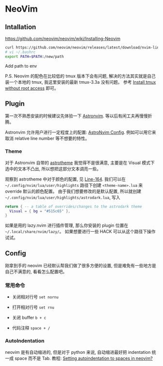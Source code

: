 # NeoVim

## Intallation

https://github.com/neovim/neovim/wiki/Installing-Neovim

```bash
curl https://github.com/neovim/neovim/releases/latest/download/nvim-linux64.tar.gz
# vi ~/.bashrc
export PATH=$PATH:/new/path
```

Add path to env

P.S. Neovim 的配色在比较低的 tmux 版本下会有问题, 解决的方法其实就是自己装一个本地的 tmux, 我这里安装的最新 tmux-3.3a 没有问题。
参考 [Install tmux without root access](https://superuser.com/questions/1259140/how-to-install-tmux-locally-without-root-access) 即可。


## Plugin

第一次不熟悉安装的时候建议先体验一下 [Astronvim](https://astronvim.com/).
等以后有闲工夫再慢慢折腾。

Astronvim 允许用户进行一定程度上的配置: [AstroNvim Config](https://github.com/AstroNvim/user_example).
例如可以用它来取消 relative line number 等不想要的特性。

### Theme
对于 Astronvim 自带的 [astrotheme](https://github.com/AstroNvim/astrotheme) 我觉得不是很满意, 主要是在 Visual 模式下选中的文本不凸出, 所以想把这部分文本调亮一些。

观察到 astrotheme 中对于颜色的配置, 见 [Line-164](https://github.com/AstroNvim/astrotheme/blob/main/lua/astrotheme/groups/base.lua#L164).
我们可以在 `~/.config/nvim/lua/user/highlights` 路径下创建 `<theme-name>.lua` 来 override 默认的颜色配置。
由于我们想要修改的是默认配置, 所以就创建 `~/.config/nvim/lua/user/highlights/astrodark.lua`, 写入

```lua
return { -- a table of overrides/changes to the astrodark theme
  Visual = { bg = "#515c65" },
}
```


如果是用的 lazy.nvim 进行插件管理, 那么你安装的 plugin 位置在 `~/.local/share/nvim/lazy/`。
如果想要进行一些 HACK 可以从这个路径下操作试试。

## Config

刚拿到手的 neovim 已经默认帮我们做了很多方便的设置, 但是难免有一些地方是自己不满意的, 看看怎么配置吧。

### 常用命令

- 关闭相对行号 `set nornu`
- 打开相对行号 `set rnu`

- 关闭 buffer `b + c`
- 代码注释 `space + /`


### AutoIndentation
neovim 是有自动缩进的, 但是对于 python 来说, 自动缩进最好把 indentation 统一成 space 而不是 Tab.
教程: [Setting autoindentation to spaces in neovim?](https://stackoverflow.com/questions/51995128/setting-autoindentation-to-spaces-in-neovim)
